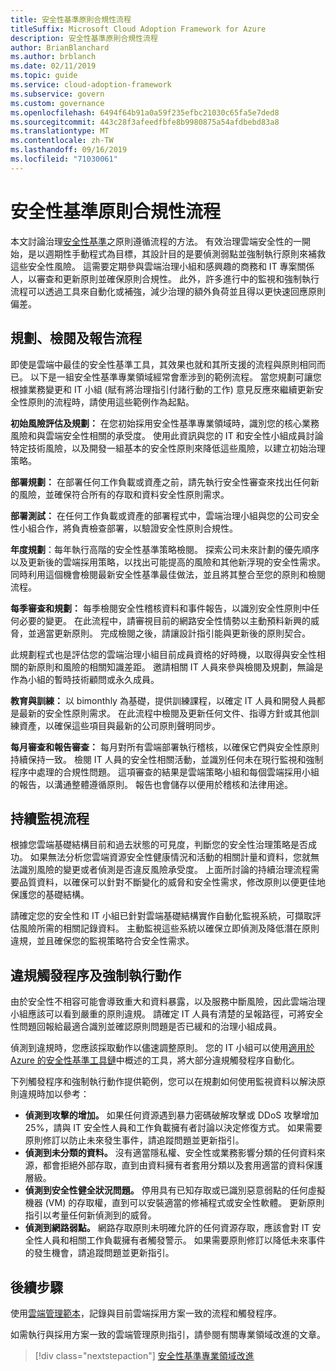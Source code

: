 ```yaml
---
title: 安全性基準原則合規性流程
titleSuffix: Microsoft Cloud Adoption Framework for Azure
description: 安全性基準原則合規性流程
author: BrianBlanchard
ms.author: brblanch
ms.date: 02/11/2019
ms.topic: guide
ms.service: cloud-adoption-framework
ms.subservice: govern
ms.custom: governance
ms.openlocfilehash: 6494f64b91a0a59f235efbc21030c65fa5e7ded8
ms.sourcegitcommit: 443c28f3afeedfbfe8b9980875a54afdbebd83a8
ms.translationtype: MT
ms.contentlocale: zh-TW
ms.lasthandoff: 09/16/2019
ms.locfileid: "71030061"
---
```

# <a name="security-baseline-policy-compliance-processes"></a>安全性基準原則合規性流程

本文討論治理[安全性基準](./index.md)之原則遵循流程的方法。 有效治理雲端安全性的一開始，是以週期性手動程式為目標，其設計目的是要偵測弱點並強制執行原則來補救這些安全性風險。 這需要定期參與雲端治理小組和感興趣的商務和 IT 專案關係人，以審查和更新原則並確保原則合規性。 此外，許多進行中的監視和強制執行流程可以透過工具來自動化或補強，減少治理的額外負荷並且得以更快速回應原則偏差。

## <a name="planning-review-and-reporting-processes"></a>規劃、檢閱及報告流程

即使是雲端中最佳的安全性基準工具，其效果也就和其所支援的流程與原則相同而已。 以下是一組安全性基準專業領域經常會牽涉到的範例流程。 當您規劃可讓您根據業務變更和 IT 小組 (賦有將治理指引付諸行動的工作) 意見反應來繼續更新安全性原則的流程時，請使用這些範例作為起點。

**初始風險評估及規劃：** 在您初始採用安全性基準專業領域時，識別您的核心業務風險和與雲端安全性相關的承受度。 使用此資訊與您的 IT 和安全性小組成員討論特定技術風險，以及開發一組基本的安全性原則來降低這些風險，以建立初始治理策略。

**部署規劃：** 在部署任何工作負載或資產之前，請先執行安全性審查來找出任何新的風險，並確保符合所有的存取和資料安全性原則需求。

**部署測試：** 在任何工作負載或資產的部署程式中，雲端治理小組與您的公司安全性小組合作，將負責檢查部署，以驗證安全性原則合規性。

**年度規劃**：每年執行高階的安全性基準策略檢閱。 探索公司未來計劃的優先順序以及更新後的雲端採用策略，以找出可能提高的風險和其他新浮現的安全性需求。 同時利用這個機會檢閱最新安全性基準最佳做法，並且將其整合至您的原則和檢閱流程。

**每季審查和規劃：** 每季檢閱安全性稽核資料和事件報告，以識別安全性原則中任何必要的變更。 在此流程中，請審視目前的網路安全性情勢以主動預料新興的威脅，並適當更新原則。 完成檢閱之後，請讓設計指引能與更新後的原則契合。

此規劃程式也是評估您的雲端治理小組目前成員資格的好時機，以取得與安全性相關的新原則和風險的相關知識差距。 邀請相關 IT 人員來參與檢閱及規劃，無論是作為小組的暫時技術顧問或永久成員。

**教育與訓練：** 以 bimonthly 為基礎，提供訓練課程，以確定 IT 人員和開發人員都是最新的安全性原則需求。 在此流程中檢閱及更新任何文件、指導方針或其他訓練資產，以確保這些項目與最新的公司原則聲明同步。

**每月審查和報告審查：** 每月對所有雲端部署執行稽核，以確保它們與安全性原則持續保持一致。 檢閱 IT 人員的安全性相關活動，並識別任何未在現行監視和強制程序中處理的合規性問題。 這項審查的結果是雲端策略小組和每個雲端採用小組的報告，以溝通整體遵循原則。 報告也會儲存以便用於稽核和法律用途。

## <a name="ongoing-monitoring-processes"></a>持續監視流程

根據您雲端基礎結構目前和過去狀態的可見度，判斷您的安全性治理策略是否成功。 如果無法分析您雲端資源安全性健康情況和活動的相關計量和資料，您就無法識別風險的變更或者偵測是否違反風險承受度。 上面所討論的持續治理流程需要品質資料，以確保可以針對不斷變化的威脅和安全性需求，修改原則以便更佳地保護您的基礎結構。

請確定您的安全性和 IT 小組已針對雲端基礎結構實作自動化監視系統，可擷取評估風險所需的相關記錄資料。 主動監視這些系統以確保立即偵測及降低潛在原則違規，並且確保您的監視策略符合安全性需求。

## <a name="violation-triggers-and-enforcement-actions"></a>違規觸發程序及強制執行動作

由於安全性不相容可能會導致重大和資料暴露，以及服務中斷風險，因此雲端治理小組應該可以看到嚴重的原則違規。 請確定 IT 人員有清楚的呈報路徑，可將安全性問題回報給最適合識別並確認原則問題是否已緩和的治理小組成員。

偵測到違規時，您應該採取動作以儘速調整原則。 您的 IT 小組可以使用[適用於 Azure 的安全性基準工具鏈](./toolchain.md)中概述的工具，將大部分違規觸發程序自動化。

下列觸發程序和強制執行動作提供範例，您可以在規劃如何使用監視資料以解決原則違規時加以參考：

- **偵測到攻擊的增加。** 如果任何資源遇到暴力密碼破解攻擊或 DDoS 攻擊增加 25%，請與 IT 安全性人員和工作負載擁有者討論以決定修復方式。 如果需要原則修訂以防止未來發生事件，請追蹤問題並更新指引。
- **偵測到未分類的資料。** 沒有適當隱私權、安全性或業務影響分類的任何資料來源，都會拒絕外部存取，直到由資料擁有者套用分類以及套用適當的資料保護層級。
- **偵測到安全性健全狀況問題。** 停用具有已知存取或已識別惡意弱點的任何虛擬機器 (VM) 的存取權，直到可以安裝適當的修補程式或安全性軟體。 更新原則指引以考量任何新偵測到的威脅。
- **偵測到網路弱點。** 網路存取原則未明確允許的任何資源存取，應該會對 IT 安全性人員和相關工作負載擁有者觸發警示。 如果需要原則修訂以降低未來事件的發生機會，請追蹤問題並更新指引。

## <a name="next-steps"></a>後續步驟

使用[雲端管理範本](./template.md)，記錄與目前雲端採用方案一致的流程和觸發程序。

如需執行與採用方案一致的雲端管理原則指引，請參閱有關專業領域改進的文章。

> [!div class="nextstepaction"]
> [安全性基準專業領域改進](./discipline-improvement.md)
